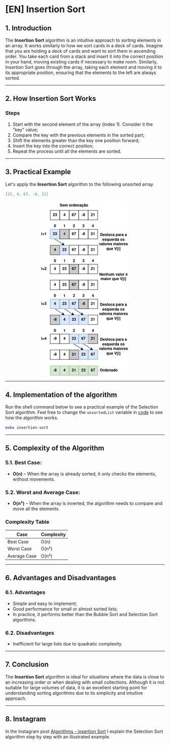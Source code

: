 # [EN] Insertion Sort

## 1. Introduction

The **Insertion Sort** algorithm is an intuitive approach to sorting elements in an array. It works similarly to how we sort cards in a deck of cards. Imagine that you are holding a deck of cards and want to sort them in ascending order. You take each card from a stack and insert it into the correct position in your hand, moving existing cards if necessary to make room. Similarly, Insertion Sort goes through the array, taking each element and moving it to its appropriate position, ensuring that the elements to the left are always sorted.

---

## 2. How Insertion Sort Works

### Steps

1. Start with the second element of the array (index 1). Consider it the "key" value;
2. Compare the key with the previous elements in the sorted part;
3. Shift the elements greater than the key one position forward;
4. Insert the key into the correct position;
5. Repeat the process until all the elements are sorted.

---

## 3. Practical Example

Let's apply the **Insertion Sort** algorithm to the following unsorted array.

``` go
[23, 4, 67, -8, 21]
```

<p align="center">
<img src="insertion_sort_br.png" alt="example insertion sort">
</p>

---

## 4. Implementation of the algorithm

Run the shell command below to see a practical example of the Selection Sort algorithm. Feel free to change the `unsortedList` variable in [code](main.go) to see how the algorithm works.

```sh
make insertion-sort
```

---

## 5. Complexity of the Algorithm

### **5.1. Best Case:**

- **O(n)** – When the array is already sorted, it only checks the elements, without movements.

### **5.2. Worst and Average Case:**

- **O(n²)** – When the array is inverted, the algorithm needs to compare and move all the elements.

### Complexity Table

| Case | Complexity |
|------------------|--------------|
| Best Case | O(n) |
| Worst Case | O(n²) |
| Average Case | O(n²) |

---

## 6. Advantages and Disadvantages

### **6.1. Advantages**

- Simple and easy to implement;
- Good performance for small or almost sorted lists;
- In practice, it performs better than the Bubble Sort and Selection Sort algorithms.

### **6.2. Disadvantages**

- Inefficient for large lists due to quadratic complexity.

---

## 7. Conclusion

The **Insertion Sort** algorithm is ideal for situations where the data is close to an increasing order or when dealing with small collections. Although it is not suitable for large volumes of data, it is an excellent starting point for understanding sorting algorithms due to its simplicity and intuitive approach.

---

## 8. Instagram

In the Instagram post [Algorithms - insertion Sort](https://www.instagram.com/p/DEntsRqyihK/?img_index=1) I explain the Selection Sort algorithm step by step with an illustrated example.
